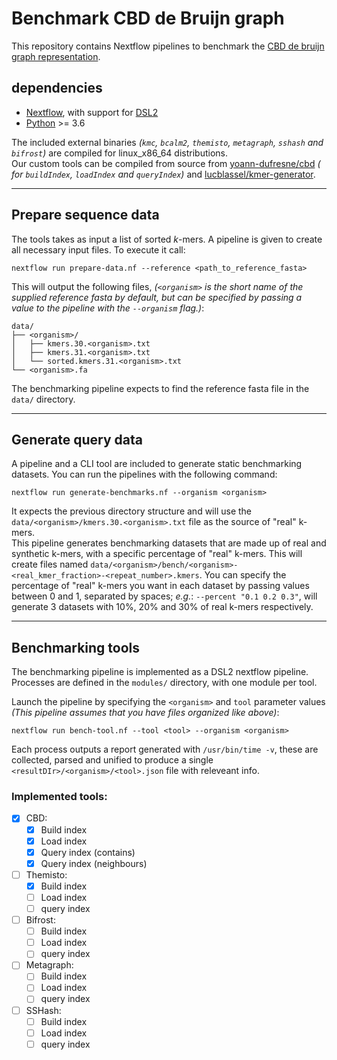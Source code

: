 
# Benchmark CBD de Bruijn graph
This repository contains Nextflow pipelines to benchmark the [CBD de bruijn graph representation](https://github.com/yoann-dufresne/cbd). 

## dependencies
- [Nextflow](https://www.nextflow.io/), with support for [DSL2](https://www.nextflow.io/docs/latest/dsl2.html) 
- [Python](https://www.python.org/) >= 3.6

The included external binaries *(`kmc`, `bcalm2`, `themisto`, `metagraph`, `sshash` and `bifrost`)* are compiled for linux_x86_64 distributions.  
Our custom tools can be compiled from source from [yoann-dufresne/cbd](https://github.com/yoann-dufresne/cbd) *( for `buildIndex`, `loadIndex` and `queryIndex`)* and [lucblassel/kmer-generator](https://github.com/lucblassel/kmer-generator). 

---

## Prepare sequence data
The tools takes as input a list of sorted $k$-mers. A pipeline is given to create all necessary input files. To execute it call:

```
nextflow run prepare-data.nf --reference <path_to_reference_fasta>
```

This will output the following files, *(`<organism>` is the short name of the supplied reference fasta by default, but can be specified by passing a value to the pipeline with the `--organism` flag.)*:
```
data/
├── <organism>/
│   ├── kmers.30.<organism>.txt
│   ├── kmers.31.<organism>.txt
│   └── sorted.kmers.31.<organism>.txt
└── <organism>.fa
```

The benchmarking pipeline expects to find the reference fasta file in the `data/` directory. 

---

## Generate query data

A pipeline and a CLI tool are included to generate static benchmarking datasets. You can run the pipelines with the following command:

```
nextflow run generate-benchmarks.nf --organism <organism> 
```

It expects the previous directory structure and will use the `data/<organism>/kmers.30.<organism>.txt` file as the source of "real" k-mers.  
This pipeline generates benchmarking datasets that are made up of real and synthetic k-mers, with a specific percentage of "real" k-mers. This will create files named `data/<organism>/bench/<organism>-<real_kmer_fraction>-<repeat_number>.kmers`. 
You can specify the percentage of "real" k-mers you want in each dataset by passing values between 0 and 1, separated by spaces; *e.g.*: `--percent "0.1 0.2 0.3"`, will generate 3 datasets with 10%, 20% and 30% of real k-mers respectively. 


---

## Benchmarking tools
The benchmarking pipeline is implemented as a DSL2 nextflow pipeline. 
Processes are defined in the `modules/` directory, with one module per tool.  

Launch the pipeline by specifying the `<organism>` and `tool` parameter values *(This pipeline assumes that you have files organized like above)*:

```
nextflow run bench-tool.nf --tool <tool> --organism <organism>
```

Each process outputs a report generated with `/usr/bin/time -v`, these are collected, parsed and unified to produce a single `<resultDIr>/<organism>/<tool>.json` file with releveant info. 

### Implemented tools:

 - [x] CBD:
    - [x] Build index
    - [x] Load index
    - [x] Query index (contains)
    - [x] Query index (neighbours)
 - [ ] Themisto:
    - [x] Build index
    - [ ] Load index
    - [ ] query index
 - [ ] Bifrost:
    - [ ] Build index
    - [ ] Load index
    - [ ] query index
 - [ ] Metagraph:
    - [ ] Build index
    - [ ] Load index
    - [ ] query index
 - [ ] SSHash:
    - [ ] Build index
    - [ ] Load index
    - [ ] query index